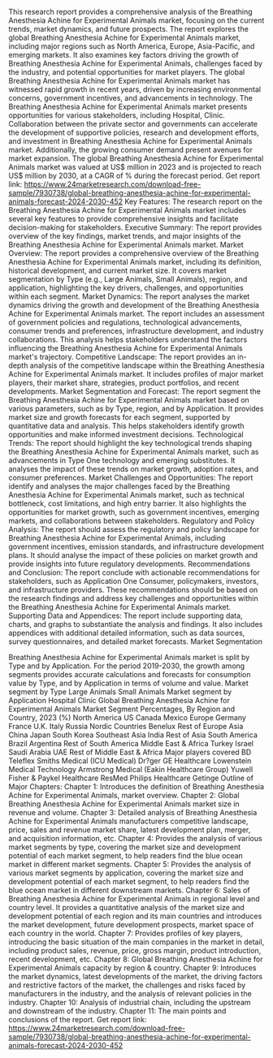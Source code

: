 This research report provides a comprehensive analysis of the Breathing Anesthesia Achine for Experimental Animals market, focusing on the current trends, market dynamics, and future prospects. The report explores the global Breathing Anesthesia Achine for Experimental Animals market, including major regions such as North America, Europe, Asia-Pacific, and emerging markets. It also examines key factors driving the growth of Breathing Anesthesia Achine for Experimental Animals, challenges faced by the industry, and potential opportunities for market players.
The global Breathing Anesthesia Achine for Experimental Animals market has witnessed rapid growth in recent years, driven by increasing environmental concerns, government incentives, and advancements in technology. The Breathing Anesthesia Achine for Experimental Animals market presents opportunities for various stakeholders, including Hospital, Clinic. Collaboration between the private sector and governments can accelerate the development of supportive policies, research and development efforts, and investment in Breathing Anesthesia Achine for Experimental Animals market. Additionally, the growing consumer demand present avenues for market expansion.
The global Breathing Anesthesia Achine for Experimental Animals market was valued at US$ million in 2023 and is projected to reach US$ million by 2030, at a CAGR of % during the forecast period.
Get report link: https://www.24marketresearch.com/download-free-sample/7930738/global-breathing-anesthesia-achine-for-experimental-animals-forecast-2024-2030-452 Key Features:
The research report on the Breathing Anesthesia Achine for Experimental Animals market includes several key features to provide comprehensive insights and facilitate decision-making for stakeholders.
Executive Summary: The report provides overview of the key findings, market trends, and major insights of the Breathing Anesthesia Achine for Experimental Animals market.
Market Overview: The report provides a comprehensive overview of the Breathing Anesthesia Achine for Experimental Animals market, including its definition, historical development, and current market size. It covers market segmentation by Type (e.g., Large Animals, Small Animals), region, and application, highlighting the key drivers, challenges, and opportunities within each segment.
Market Dynamics: The report analyses the market dynamics driving the growth and development of the Breathing Anesthesia Achine for Experimental Animals market. The report includes an assessment of government policies and regulations, technological advancements, consumer trends and preferences, infrastructure development, and industry collaborations. This analysis helps stakeholders understand the factors influencing the Breathing Anesthesia Achine for Experimental Animals market's trajectory.
Competitive Landscape: The report provides an in-depth analysis of the competitive landscape within the Breathing Anesthesia Achine for Experimental Animals market. It includes profiles of major market players, their market share, strategies, product portfolios, and recent developments.
Market Segmentation and Forecast: The report segment the Breathing Anesthesia Achine for Experimental Animals market based on various parameters, such as by Type, region, and by Application. It provides market size and growth forecasts for each segment, supported by quantitative data and analysis. This helps stakeholders identify growth opportunities and make informed investment decisions.
Technological Trends: The report should highlight the key technological trends shaping the Breathing Anesthesia Achine for Experimental Animals market, such as advancements in Type One technology and emerging substitutes. It analyses the impact of these trends on market growth, adoption rates, and consumer preferences.
Market Challenges and Opportunities: The report identify and analyses the major challenges faced by the Breathing Anesthesia Achine for Experimental Animals market, such as technical bottleneck, cost limitations, and high entry barrier. It also highlights the opportunities for market growth, such as government incentives, emerging markets, and collaborations between stakeholders.
Regulatory and Policy Analysis: The report should assess the regulatory and policy landscape for Breathing Anesthesia Achine for Experimental Animals, including government incentives, emission standards, and infrastructure development plans. It should analyse the impact of these policies on market growth and provide insights into future regulatory developments.
Recommendations and Conclusion: The report conclude with actionable recommendations for stakeholders, such as Application One Consumer, policymakers, investors, and infrastructure providers. These recommendations should be based on the research findings and address key challenges and opportunities within the Breathing Anesthesia Achine for Experimental Animals market.
Supporting Data and Appendices: The report include supporting data, charts, and graphs to substantiate the analysis and findings. It also includes appendices with additional detailed information, such as data sources, survey questionnaires, and detailed market forecasts.
Market Segmentation

Breathing Anesthesia Achine for Experimental Animals market is split by Type and by Application. For the period 2019-2030, the growth among segments provides accurate calculations and forecasts for consumption value by Type, and by Application in terms of volume and value.
Market segment by Type
Large Animals
Small Animals
Market segment by Application
Hospital
Clinic
Global Breathing Anesthesia Achine for Experimental Animals Market Segment Percentages, By Region and Country, 2023 (%)
North America
US
Canada
Mexico
Europe
Germany
France
U.K.
Italy
Russia
Nordic Countries
Benelux
Rest of Europe
Asia
China
Japan
South Korea
Southeast Asia
India
Rest of Asia
South America
Brazil
Argentina
Rest of South America
Middle East & Africa
Turkey
Israel
Saudi Arabia
UAE
Rest of Middle East & Africa
Major players covered
BD
Teleflex
Smiths Medical (ICU Medical)
Dr?ger
GE Healthcare
Lowenstein Medical Technology
Armstrong Medical (Eakin Healthcare Group)
Yuwell
Fisher & Paykel Healthcare
ResMed
Philips Healthcare
Getinge
Outline of Major Chapters:
Chapter 1: Introduces the definition of Breathing Anesthesia Achine for Experimental Animals, market overview.
Chapter 2: Global Breathing Anesthesia Achine for Experimental Animals market size in revenue and volume.
Chapter 3: Detailed analysis of Breathing Anesthesia Achine for Experimental Animals manufacturers competitive landscape, price, sales and revenue market share, latest development plan, merger, and acquisition information, etc.
Chapter 4: Provides the analysis of various market segments by type, covering the market size and development potential of each market segment, to help readers find the blue ocean market in different market segments.
Chapter 5: Provides the analysis of various market segments by application, covering the market size and development potential of each market segment, to help readers find the blue ocean market in different downstream markets.
Chapter 6: Sales of Breathing Anesthesia Achine for Experimental Animals in regional level and country level. It provides a quantitative analysis of the market size and development potential of each region and its main countries and introduces the market development, future development prospects, market space of each country in the world.
Chapter 7: Provides profiles of key players, introducing the basic situation of the main companies in the market in detail, including product sales, revenue, price, gross margin, product introduction, recent development, etc.
Chapter 8: Global Breathing Anesthesia Achine for Experimental Animals capacity by region & country.
Chapter 9: Introduces the market dynamics, latest developments of the market, the driving factors and restrictive factors of the market, the challenges and risks faced by manufacturers in the industry, and the analysis of relevant policies in the industry.
Chapter 10: Analysis of industrial chain, including the upstream and downstream of the industry.
Chapter 11: The main points and conclusions of the report.
Get report link: https://www.24marketresearch.com/download-free-sample/7930738/global-breathing-anesthesia-achine-for-experimental-animals-forecast-2024-2030-452 

